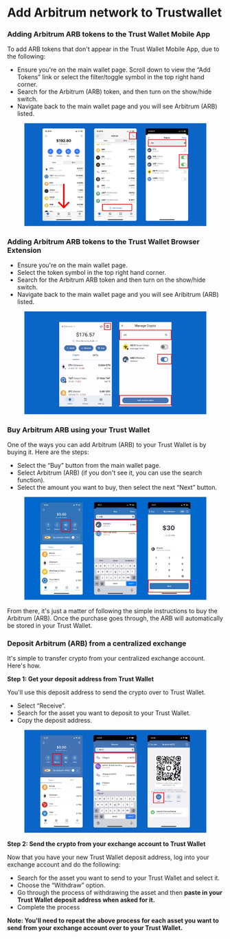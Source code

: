 # Add Arbitrum network to Trustwallet

### Adding Arbitrum ARB tokens to the Trust Wallet Mobile App <a href="#adding-arbitrum-arb-tokens-to-the-trust-wallet-mobile-app" id="adding-arbitrum-arb-tokens-to-the-trust-wallet-mobile-app"></a>

To add ARB tokens that don't appear in the Trust Wallet Mobile App, due to the following:

* Ensure you're on the main wallet page. Scroll down to view the “Add Tokens” link or select the filter/toggle symbol in the top right hand corner.
* Search for the Arbitrum (ARB) token, and then turn on the show/hide switch.
* Navigate back to the main wallet page and you will see Arbitrum (ARB) listed.

<figure><img src="../../.gitbook/assets/image (6).png" alt=""><figcaption></figcaption></figure>

### Adding Arbitrum ARB tokens to the Trust Wallet Browser Extension <a href="#adding-arbitrum-arb-tokens-to-the-trust-wallet-browser-extension" id="adding-arbitrum-arb-tokens-to-the-trust-wallet-browser-extension"></a>

* Ensure you're on the main wallet page.
* Select the token symbol in the top right hand corner.
* Search for the Arbitrum ARB token and then turn on the show/hide switch.
* Navigate back to the main wallet page and you will see Aribitrum (ARB) listed.

<figure><img src="../../.gitbook/assets/image (7).png" alt=""><figcaption></figcaption></figure>

### Buy Arbitrum ARB using your Trust Wallet <a href="#buy-arbitrum-arb-using-your-trust-wallet" id="buy-arbitrum-arb-using-your-trust-wallet"></a>

One of the ways you can add Arbitrum (ARB) to your Trust Wallet is by buying it. Here are the steps:

* Select the “Buy” button from the main wallet page.
* Select Arbitrum (ARB) (if you don't see it, you can use the search function).
* Select the amount you want to buy, then select the next “Next” button.

<figure><img src="../../.gitbook/assets/image (8).png" alt=""><figcaption></figcaption></figure>

From there, it's just a matter of following the simple instructions to buy the Arbitrum (ARB). Once the purchase goes through, the ARB will automatically be stored in your Trust Wallet.

### Deposit Arbitrum (ARB) from a centralized exchange <a href="#deposit-arbitrum-arb-from-a-centralized-exchange" id="deposit-arbitrum-arb-from-a-centralized-exchange"></a>

It's simple to transfer crypto from your centralized exchange account. Here's how.

**Step 1: Get your deposit address from Trust Wallet**

You'll use this deposit address to send the crypto over to Trust Wallet.

* Select “Receive”.
* Search for the asset you want to deposit to your Trust Wallet.
* Copy the deposit address.

<figure><img src="../../.gitbook/assets/image (9).png" alt=""><figcaption></figcaption></figure>

**Step 2: Send the crypto from your exchange account to Trust Wallet**

Now that you have your new Trust Wallet deposit address, log into your exchange account and do the following:

* Search for the asset you want to send to your Trust Wallet and select it.
* Choose the “Withdraw” option.
* Go through the process of withdrawing the asset and then **paste in your Trust Wallet deposit address when asked for it.**
* Complete the process

**Note: You'll need to repeat the above process for each asset you want to send from your exchange account over to your Trust Wallet.**
